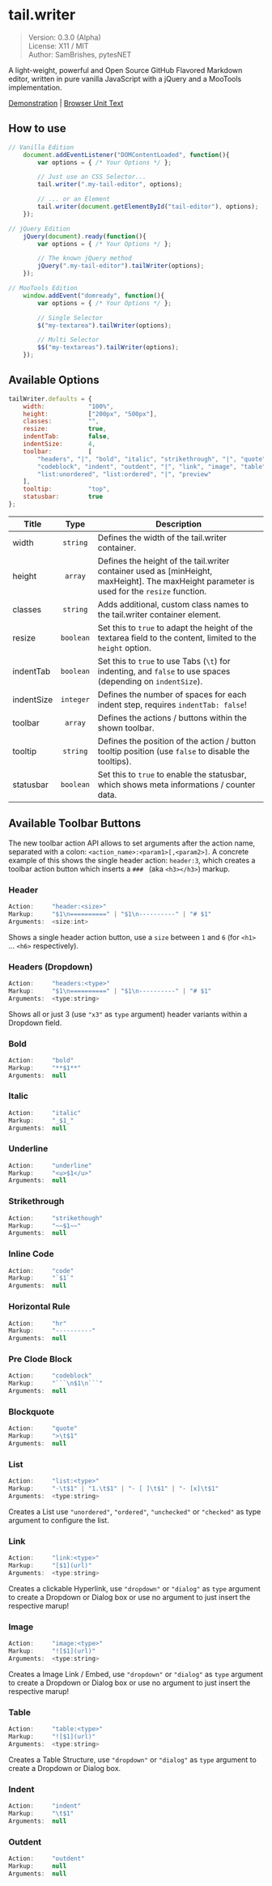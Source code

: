 tail.writer
============
> Version: 0.3.0 (Alpha)<br />
> License: X11 / MIT<br />
> Author: SamBrishes, pytesNET

A light-weight, powerful and Open Source GitHub Flavored Markdown editor, written in pure vanilla
JavaScript with a jQuery and a MooTools implementation.

[Demonstration](https://pytesNET.github.io/tail.writer/) |
[Browser Unit Text](https://github.com/pytesNET/tail.writer/BROWSERTEST.md)


How to use
----------
```javascript
// Vanilla Edition
    document.addEventListener("DOMContentLoaded", function(){
        var options = { /* Your Options */ };

        // Just use an CSS Selector...
        tail.writer(".my-tail-editor", options);

        // ... or an Element
        tail.writer(document.getElementById("tail-editor"), options);
    });

// jQuery Edition
    jQuery(document).ready(function(){
        var options = { /* Your Options */ };

        // The known jQuery method
        jQuery(".my-tail-editor").tailWriter(options);
    });

// MooTools Edition
    window.addEvent("domready", function(){
        var options = { /* Your Options */ };

        // Single Selector
        $("my-textarea").tailWriter(options);

        // Multi Selector
        $$("my-textareas").tailWriter(options);
    });
```

Available Options
-----------------
```javascript
tailWriter.defaults = {
    width:            "100%",
    height:           ["200px", "500px"],
    classes:          "",
    resize:           true,
    indentTab:        false,
    indentSize:       4,
    toolbar:          [
        "headers", "|", "bold", "italic", "strikethrough", "|", "quote", "code",
        "codeblock", "indent", "outdent", "|", "link", "image", "table", "hr", "|",
        "list:unordered", "list:ordered", "|", "preview"
    ],
    tooltip:          "top",
    statusbar:        true
};
```
| Title         | Type          | Description |
| ------------- |:-------------:| ----------- |
| width         | ``string``    | Defines the width of the tail.writer container. |
| height        | ``array``     | Defines the height of the tail.writer container used as [minHeight, maxHeight]. The maxHeight parameter is used for the `resize` function. |
| classes       | ``string``    | Adds additional, custom class names to the tail.writer container element. |
| resize        | ``boolean``   | Set this to `true` to adapt the height of the textarea field to the content, limited to the `height` option. |
| indentTab     | ``boolean``   | Set this to `true` to use Tabs (`\t`) for indenting, and `false` to use spaces (depending on `indentSize`). |
| indentSize    | ``integer``   | Defines the number of spaces for each indent step, requires `indentTab: false`! |
| toolbar       | ``array``     | Defines the actions / buttons within the shown toolbar. |
| tooltip       | ``string``    | Defines the position of the action / button tooltip position (use `false` to disable the tooltips). |
| statusbar     | ``boolean``   | Set this to `true` to enable the statusbar, which shows meta informations / counter data. |


Available Toolbar Buttons
-------------------------
The new toolbar action API allows to set arguments after the action name, separated with a colon:
`<action_name>:<param1>[,<param2>]`. A concrete example of this shows the single header action:
`header:3`, which creates a toolbar action button which inserts a `### ` (aka `<h3></h3>`) markup.

### Header
```javascript
Action:     "header:<size>"
Markup:     "$1\n==========" | "$1\n----------" | "# $1"
Arguments:  <size:int>
```
Shows a single header action button, use a `size` between `1` and `6` (for `<h1>` ... `<h6>` respectively).

### Headers (Dropdown)
```javascript
Action:     "headers:<type>"
Markup:     "$1\n==========" | "$1\n----------" | "# $1"
Arguments:  <type:string>
```
Shows all or just 3 (use `"x3"` as `type` argument) header variants within a Dropdown field.

### Bold
```javascript
Action:     "bold"
Markup:     "**$1**"
Arguments:  null
```

### Italic
```javascript
Action:     "italic"
Markup:     "_$1_"
Arguments:  null
```

### Underline
```javascript
Action:     "underline"
Markup:     "<u>$1</u>"
Arguments:  null
```

### Strikethrough
```javascript
Action:     "strikethough"
Markup:     "~~$1~~"
Arguments:  null
```

### Inline Code
```javascript
Action:     "code"
Markup:     "`$1`"
Arguments:  null
```

### Horizontal Rule
```javascript
Action:     "hr"
Markup:     "----------"
Arguments:  null
```

### Pre Clode Block
```javascript
Action:     "codeblock"
Markup:     "```\n$1\n```"
Arguments:  null
```

### Blockquote
```javascript
Action:     "quote"
Markup:     ">\t$1"
Arguments:  null
```

### List
```javascript
Action:     "list:<type>"
Markup:     "-\t$1" | "1.\t$1" | "- [ ]\t$1" | "- [x]\t$1"
Arguments:  <type:string>
```
Creates a List use `"unordered"`, `"ordered"`, `"unchecked"` or `"checked"` as type argument to
configure the list.

### Link
```javascript
Action:     "link:<type>"
Markup:     "[$1](url)"
Arguments:  <type:string>
```
Creates a clickable Hyperlink, use `"dropdown"` or `"dialog"` as `type` argument to create a Dropdown
or Dialog box or use no argument to just insert the respective marup!

### Image
```javascript
Action:     "image:<type>"
Markup:     "![$1](url)"
Arguments:  <type:string>
```
Creates a Image Link / Embed, use `"dropdown"` or `"dialog"` as `type` argument to create a Dropdown
or Dialog box or use no argument to just insert the respective marup!

### Table
```javascript
Action:     "table:<type>"
Markup:     "![$1](url)"
Arguments:  <type:string>
```
Creates a Table Structure, use `"dropdown"` or `"dialog"` as `type` argument to create a Dropdown or
Dialog box.

### Indent
```javascript
Action:     "indent"
Markup:     "\t$1"
Arguments:  null
```

### Outdent
```javascript
Action:     "outdent"
Markup:     null
Arguments:  null
```
